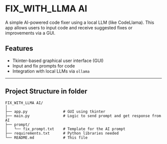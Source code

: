 # FIX_WITH_LLMA AI

A simple AI-powered code fixer using a local LLM (like CodeLlama). This app allows users to input code and receive suggested fixes or improvements via a GUI.

## Features

- Tkinter-based graphical user interface (GUI)
- Input and fix prompts for code
- Integration with local LLMs via `ollama`
---
## Project Structure in folder
```
FIX_WITH_LLMA AI/
│
├── app.py                # GUI using tkinter
├── main.py               # Logic to send prompt and get response from AI
├── prompt/
│   └── fix_prompt.txt    # Template for the AI prompt
├── requirements.txt      # Python libraries needed
└── README.md             # This file
```
